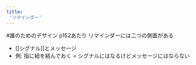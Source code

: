 ```yaml
---
title:
 'リマインダー'
---
```


#誰のためのデザイン p152あたり
リマインダーには二つの側面がある
- [[シグナル]]とメッセージ
- 例: 指に紐を結んでおく = シグナルにはなるけどメッセージにはならない
